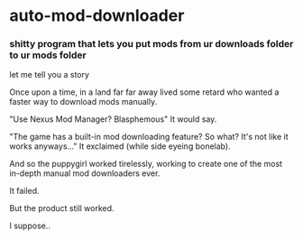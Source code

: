 # auto-mod-downloader

### shitty program that lets you put mods from ur downloads folder to ur mods folder

let me tell you a story

Once upon a time,
in a land far far away
lived some retard
who wanted a faster way
to download mods manually.

"Use Nexus Mod Manager? 
Blasphemous" It would say.

"The game has a built-in
mod downloading feature? So what?
It's not like it works anyways..."
It exclaimed (while side eyeing bonelab).

And so the puppygirl worked tirelessly,
working to create one of the most in-depth
manual mod downloaders ever.

It failed.

But the product still worked.
 
 
I suppose..



